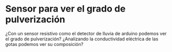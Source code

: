 # Sensor para ver el grado de pulverización

¿Con un sensor resistivo como el detector de lluvia de arduino podemos ver el grado de pulverización? ¿Analizando la conductividad eléctrica de las gotas podemos ver su composición?
